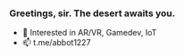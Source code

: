 ### Greetings, sir. The desert awaits you.

- 🔭 Interested in AR/VR, Gamedev, IoT
- 📫 t.me/abbot1227
